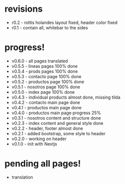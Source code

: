 # revisions
- r0.2 - rottis holandes layout fixed, header color fixed
- r0.1 - contain all, whitebar to the sides

# progress!
- v0.6.0 - all pages translated
- v0.5.5 - lineas pages 100% done
- v0.5.4 - prods pages 100% done
- v0.5.3 - contacto page 100% done
- v0.5.2 - productos page 100% done
- v0.5.1 - nosotros page 100% done
- v0.5.0 - index page 100% done
- v0.4.3 - individual products almost done, missing tilda
- v0.4.2 - contacto main page done
- v0.4.1 - productos main page done
- v0.4.0 - productos main page progress 25%
- v0.3.1 - nosotros content and structure done
- v0.2.3 - index content and general style done
- v0.2.2 - header, footer almost done
- v0.2.1 - added bootstrap, some style to header
- v0.2.0 - working on header
- v0.1.0 - init with Nextjs

# pending all pages!
- translation